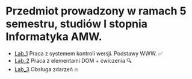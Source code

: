 # Przedmiot prowadzony w ramach 5 semestru, studiów I stopnia Informatyka AMW.

* [Lab_1](https://github.com/AdamSzr/projektowanie-serwisow-www-Szreiber-185ic/tree/master/Lab_1) Praca z systemem kontroli wersji. Podstawy WW&#8203;W. :white_check_mark:
* [Lab_2](https://github.com/AdamSzr/projektowanie-serwisow-www-Szreiber-185ic/tree/master/Lab_2) Praca z elementami DOM + ćwiczenia :mag:
* [Lab_3](https://github.com/AdamSzr/projektowanie-serwisow-www-Szreiber-185ic/tree/master/Lab_3) Obsługa zdarzeń :fire:
